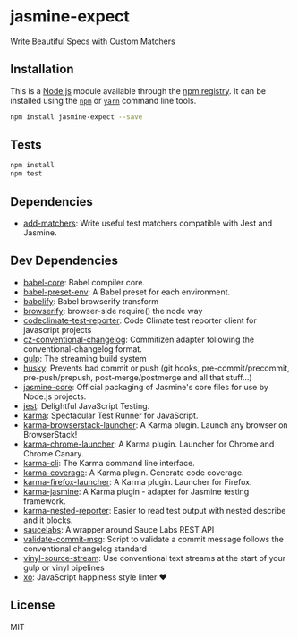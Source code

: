 # jasmine-expect

Write Beautiful Specs with Custom Matchers

## Installation

This is a [Node.js](https://nodejs.org/) module available through the 
[npm registry](https://www.npmjs.com/). It can be installed using the 
[`npm`](https://docs.npmjs.com/getting-started/installing-npm-packages-locally)
or 
[`yarn`](https://yarnpkg.com/en/)
command line tools.

```sh
npm install jasmine-expect --save
```

## Tests

```sh
npm install
npm test
```

## Dependencies

- [add-matchers](http://ghub.io/add-matchers): Write useful test matchers compatible with Jest and Jasmine.

## Dev Dependencies

- [babel-core](http://ghub.io/babel-core): Babel compiler core.
- [babel-preset-env](http://ghub.io/babel-preset-env): A Babel preset for each environment.
- [babelify](http://ghub.io/babelify): Babel browserify transform
- [browserify](http://ghub.io/browserify): browser-side require() the node way
- [codeclimate-test-reporter](http://ghub.io/codeclimate-test-reporter): Code Climate test reporter client for javascript projects
- [cz-conventional-changelog](http://ghub.io/cz-conventional-changelog): Commitizen adapter following the conventional-changelog format.
- [gulp](http://ghub.io/gulp): The streaming build system
- [husky](http://ghub.io/husky): Prevents bad commit or push (git hooks, pre-commit/precommit, pre-push/prepush, post-merge/postmerge and all that stuff...)
- [jasmine-core](http://ghub.io/jasmine-core): Official packaging of Jasmine&#39;s core files for use by Node.js projects.
- [jest](http://ghub.io/jest): Delightful JavaScript Testing.
- [karma](http://ghub.io/karma): Spectacular Test Runner for JavaScript.
- [karma-browserstack-launcher](http://ghub.io/karma-browserstack-launcher): A Karma plugin. Launch any browser on BrowserStack!
- [karma-chrome-launcher](http://ghub.io/karma-chrome-launcher): A Karma plugin. Launcher for Chrome and Chrome Canary.
- [karma-cli](http://ghub.io/karma-cli): The Karma command line interface.
- [karma-coverage](http://ghub.io/karma-coverage): A Karma plugin. Generate code coverage.
- [karma-firefox-launcher](http://ghub.io/karma-firefox-launcher): A Karma plugin. Launcher for Firefox.
- [karma-jasmine](http://ghub.io/karma-jasmine): A Karma plugin - adapter for Jasmine testing framework.
- [karma-nested-reporter](http://ghub.io/karma-nested-reporter): Easier to read test output with nested describe and it blocks.
- [saucelabs](http://ghub.io/saucelabs): A wrapper around Sauce Labs REST API
- [validate-commit-msg](http://ghub.io/validate-commit-msg): Script to validate a commit message follows the conventional changelog standard
- [vinyl-source-stream](http://ghub.io/vinyl-source-stream): Use conventional text streams at the start of your gulp or vinyl pipelines
- [xo](http://ghub.io/xo): JavaScript happiness style linter ❤️

## License

MIT